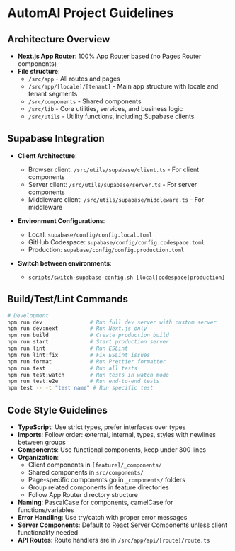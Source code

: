 # AutomAI Project Guidelines

## Architecture Overview

- **Next.js App Router**: 100% App Router based (no Pages Router components)
- **File structure**:
  - `/src/app` - All routes and pages
  - `/src/app/[locale]/[tenant]` - Main app structure with locale and tenant segments
  - `/src/components` - Shared components
  - `/src/lib` - Core utilities, services, and business logic
  - `/src/utils` - Utility functions, including Supabase clients

## Supabase Integration

- **Client Architecture**:
  - Browser client: `/src/utils/supabase/client.ts` - For client components
  - Server client: `/src/utils/supabase/server.ts` - For server components
  - Middleware client: `/src/utils/supabase/middleware.ts` - For middleware

- **Environment Configurations**:
  - Local: `supabase/config/config.local.toml`
  - GitHub Codespace: `supabase/config/config.codespace.toml`
  - Production: `supabase/config/config.production.toml`

- **Switch between environments**:
  - `scripts/switch-supabase-config.sh [local|codespace|production]`

## Build/Test/Lint Commands

```bash
# Development
npm run dev               # Run full dev server with custom server
npm run dev:next          # Run Next.js only
npm run build             # Create production build
npm run start             # Start production server
npm run lint              # Run ESLint
npm run lint:fix          # Fix ESLint issues
npm run format            # Run Prettier formatter
npm run test              # Run all tests
npm run test:watch        # Run tests in watch mode
npm run test:e2e          # Run end-to-end tests
npm test -- -t "test name" # Run specific test
```

## Code Style Guidelines

- **TypeScript**: Use strict types, prefer interfaces over types
- **Imports**: Follow order: external, internal, types, styles with newlines between groups
- **Components**: Use functional components, keep under 300 lines
- **Organization**:
  - Client components in `[feature]/_components/`
  - Shared components in `src/components/`
  - Page-specific components go in `_components/` folders
  - Group related components in feature directories
  - Follow App Router directory structure
- **Naming**: PascalCase for components, camelCase for functions/variables
- **Error Handling**: Use try/catch with proper error messages
- **Server Components**: Default to React Server Components unless client functionality needed
- **API Routes**: Route handlers are in `/src/app/api/[route]/route.ts`
